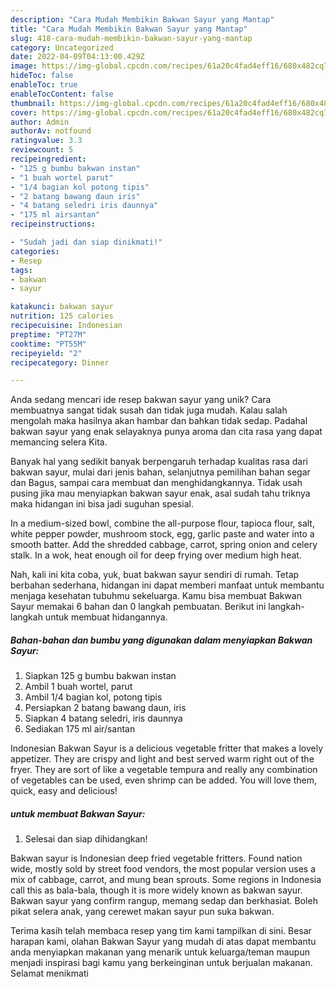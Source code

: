 ```yaml
---
description: "Cara Mudah Membikin Bakwan Sayur yang Mantap"
title: "Cara Mudah Membikin Bakwan Sayur yang Mantap"
slug: 418-cara-mudah-membikin-bakwan-sayur-yang-mantap
category: Uncategorized
date: 2022-04-09T04:13:00.429Z
image: https://img-global.cpcdn.com/recipes/61a20c4fad4eff16/680x482cq70/bakwan-sayur-foto-resep-utama.jpg
hideToc: false
enableToc: true
enableTocContent: false
thumbnail: https://img-global.cpcdn.com/recipes/61a20c4fad4eff16/680x482cq70/bakwan-sayur-foto-resep-utama.jpg
cover: https://img-global.cpcdn.com/recipes/61a20c4fad4eff16/680x482cq70/bakwan-sayur-foto-resep-utama.jpg
author: Admin
authorAv: notfound
ratingvalue: 3.3
reviewcount: 5
recipeingredient:
- "125 g bumbu bakwan instan"
- "1 buah wortel parut"
- "1/4 bagian kol potong tipis"
- "2 batang bawang daun iris"
- "4 batang seledri iris daunnya"
- "175 ml airsantan"
recipeinstructions:

- "Sudah jadi dan siap dinikmati!"
categories:
- Resep
tags:
- bakwan
- sayur

katakunci: bakwan sayur 
nutrition: 125 calories
recipecuisine: Indonesian
preptime: "PT27M"
cooktime: "PT55M"
recipeyield: "2"
recipecategory: Dinner

---
```





Anda sedang mencari ide resep bakwan sayur yang unik? Cara membuatnya sangat tidak susah dan tidak juga mudah. Kalau salah mengolah maka hasilnya akan hambar dan bahkan tidak sedap. Padahal bakwan sayur yang enak selayaknya punya aroma dan cita rasa yang dapat memancing selera Kita.





Banyak hal yang sedikit banyak berpengaruh terhadap kualitas rasa dari bakwan sayur, mulai dari jenis bahan, selanjutnya pemilihan bahan segar dan Bagus, sampai cara membuat dan menghidangkannya. Tidak usah pusing jika mau menyiapkan bakwan sayur enak,      asal sudah tahu triknya maka hidangan ini bisa jadi suguhan spesial.














In a medium-sized bowl, combine the all-purpose flour, tapioca flour, salt, white pepper powder, mushroom stock, egg, garlic paste and water into a smooth batter. Add the shredded cabbage, carrot, spring onion and celery stalk. In a wok, heat enough oil for deep frying over medium high heat.






Nah, kali ini kita coba, yuk, buat bakwan sayur sendiri di rumah. Tetap berbahan sederhana, hidangan ini dapat memberi manfaat untuk membantu menjaga kesehatan tubuhmu sekeluarga. Kamu bisa membuat Bakwan Sayur memakai 6 bahan dan 0 langkah pembuatan. Berikut ini langkah-langkah untuk membuat hidangannya.

<!--inarticleads1-->

##### Bahan-bahan dan bumbu yang digunakan dalam menyiapkan Bakwan Sayur:

1. Siapkan 125 g bumbu bakwan instan
1. Ambil 1 buah wortel, parut
1. Ambil 1/4 bagian kol, potong tipis
1. Persiapkan 2 batang bawang daun, iris
1. Siapkan 4 batang seledri, iris daunnya
1. Sediakan 175 ml air/santan


Indonesian Bakwan Sayur is a delicious vegetable fritter that makes a lovely appetizer. They are crispy and light and best served warm right out of the fryer. They are sort of like a vegetable tempura and really any combination of vegetables can be used, even shrimp can be added. You will love them, quick, easy and delicious! 

<!--inarticleads2-->

#####  untuk membuat Bakwan Sayur:


1. Selesai dan siap dihidangkan!

Bakwan sayur is Indonesian deep fried vegetable fritters. Found nation wide, mostly sold by street food vendors, the most popular version uses a mix of cabbage, carrot, and mung bean sprouts. Some regions in Indonesia call this as bala-bala, though it is more widely known as bakwan sayur. Bakwan sayur yang confirm rangup, memang sedap dan berkhasiat. Boleh pikat selera anak, yang cerewet makan sayur pun suka bakwan. 

Terima kasih telah membaca resep yang tim kami tampilkan di sini. Besar harapan kami, olahan Bakwan Sayur yang mudah di atas dapat membantu anda menyiapkan makanan yang menarik untuk keluarga/teman maupun menjadi inspirasi bagi kamu yang berkeinginan untuk berjualan makanan. Selamat menikmati
